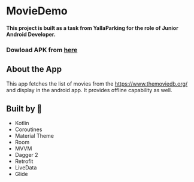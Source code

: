 # MovieDemo

#### This project is built as a task from YallaParking for the role of Junior Android Developer.

### Dowload APK from [here](https://github.com/hashimshafiq/MovieDemo/blob/master/app-debug.apk)

## About the App
This app fetches the list of movies from the https://www.themoviedb.org/ and display in the android app. It provides offline capability as well.

## Built by :hammer:
* Kotlin
* Coroutines
* Material Theme
* Room
* MVVM
* Dagger 2
* Retrofit
* LiveData
* Glide
